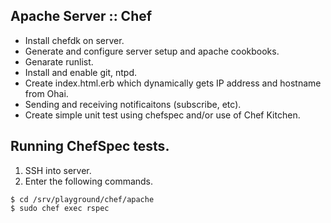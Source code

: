 ## Apache Server :: Chef

* Install chefdk on server.
* Generate and configure server setup and apache cookbooks.
* Genarate runlist.
* Install and enable git, ntpd.
* Create index.html.erb which dynamically gets IP address and hostname from Ohai.
* Sending and receiving notificaitons (subscribe, etc).
* Create simple unit test using chefspec and/or use of Chef Kitchen.

## Running ChefSpec tests.

1. SSH into server.
2. Enter the following commands.

```
$ cd /srv/playground/chef/apache
$ sudo chef exec rspec
```
